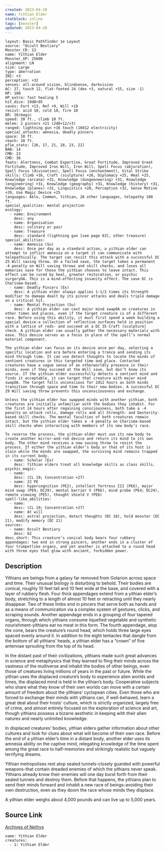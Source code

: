 ```yaml
---
created: 2023-04-28
name: Yithian Elder
statblock: inline
tags: [monster]
updated: 2023-04-28
---
```

```statblock
layout: Basic Pathfinder 1e Layout
source: "Occult Bestiary"
Monster_CR: 13
name: Yithian Elder
Monster_XP: 25600
alignment: LN
size: Large
type: aberration
INI: +3
perception: +32
senses: all-around vision, blindsense, darkvision
AC: 27, touch 12, flat-footed 24 (dex +3, natural +15, size -1)
HP: 180
HP_extra: fast healing 5
hit_dice: 19d8+95
saves: Fort +13, Ref +9, Will +19
resist: acid 10, cold 10, fire 10
DR: 10/magic
speed: 20 ft., climb 10 ft.
melee: 2 pincers +21 (2d8+12/×3)
ranged: lightning gun +16 touch (10d12 electricity)
special_attacks: amnesia, deadly pincers
space: 10 ft.
reach: 10 ft.
pf1e_stats: [26, 17, 21, 28, 23, 22]
BAB: 14
CMB: 23
CMD: 36
feats: Alertness, Combat Expertise, Great Fortitude, Improved Great Fortitude, Improved Iron Will, Iron Will, Spell Focus (abjuration), Spell Focus (divination), Spell Focus (enchantment), Vital Strike
skills: Climb +16, Craft (sculpture) +26, Diplomacy +25, Heal +25, Knowledge (arcana) +31, Knowledge (dungeoneering) +31, Knowledge (engineering) +31, Knowledge (geography) +31, Knowledge (history) +31, Knowledge (planes) +31, Linguistics +28, Perception +32, Sense Motive +29, Use Magic Device +25
languages: Aklo, Common, Yithian, 26 other languages, telepathy 100 ft.
special_qualities: mental projection
ecology:
  - name: Environment
    desc: any
  - name: Organisation
    desc: solitary or pair
  - name: Treasure
    desc: standard (lightning gun [see page 63], other treasure)
special_abilities:
  - name: Amnesia (Su)
    desc: Once per day as a standard action, a yithian elder can attempt to inflict amnesia on a target it can communicate with telepathically. The target can resist this attack with a successful DC 25 Will saving throw. On a failed save, the target takes a permanent -4 penalty on Will saving throws and skill checks, and loses all memories save for those the yithian chooses to leave intact. This effect can be cured by heal, greater restoration, or psychic surgeryOA. This is a mind-affecting insanity effect. The save DC is Charisma-based.
  - name: Deadly Pincers (Ex)
    desc: A yithian elder always applies 1-1/2 times its Strength modifier to damage dealt by its pincer attacks and deals triple damage on a critical hit.
  - name: Mental Projection (Su)
    desc: A yithian elder can cast major mind swapOA on creatures in other times and places, even if the target creature is of a different race. Before using this ability, it must first spend a week building a special device-a collection of reflective surfaces held in position with a lattice of rods- and succeed at a DC 35 Craft (sculpture) check. A yithian elder can usually gather the necessary materials with ease. This device serves as a focus in place of the spell’s normal material component.

The yithian elder can focus on its device once per day, selecting a specific location and era before entering a trance and sending its mind through time. It can use detect thoughts to locate the minds of sentient creatures in this targeted time and place. Contacted creatures have a vague sense of an otherworldly presence in their minds, even if they succeed at the Will save, but don’t know its source. If the yithian elder successfully detects a sentient mind and finds it acceptable, it can target that creature with major mind swapOA. The target falls unconscious for 2d12 hours as both minds transition through space and time to their new bodies. A successful DC 29 Will saving throw prevents this unconsciousness and exchange.

Unless the yithian elder has swapped minds with another yithian, both creatures are initially unfamiliar with the bodies they inhabit. For the first 24 hours after regaining consciousness, both take a -4 penalty on attack rolls, damage rolls and all Strength- and Dexterity-based skill checks. The mental faculties of both creatures remain intact, but the yithian elder takes a -4 penalty on Charisma-based skill checks when interacting with members of its new body’s race.

To reverse the process, the yithian elder must use its new body to create another mirror-and-rod device and return its mind to its own body. The other mind receives a new saving throw to resist the process. If either the yithian elder’s body or that of its host is slain while the minds are swapped, the surviving mind remains trapped in its current body.
  - name: Scholar (Ex)
    desc: Yithian elders treat all knowledge skills as class skills.
psychic_magic:
  - name:
    desc: (CL 19; Concentration +27)
  - name: 22 PE
    desc: hypercognition (PE2), intellect fortress III (PE6), major mind swap (PE9; DC29), mental barrier V (PE6), mind probe (PE4; DC24), remote viewing (PE5), thought shield V (PE6)
spell-like_abilities:
  - name:
    desc: (CL 19; Concentration +27)
  - name: At will
    desc: astral projection, detect thoughts (DC 18), hold monster (DC 21), modify memory (DC 21)
sources:
  - name: Occult Bestiary
    desc: 62
desc_short: This creature’s conical body bears four rubbery appendages: two end in strong pincers, another ends in a cluster of four trumpetlike organs, and yet another is attached to a round head with three eyes that glow with ancient, forbidden power.
```
## Description
Yithians are beings from a galaxy far removed from Golarion across space and time. Their unusual biology is disturbing to behold. Their bodies are conical, roughly 10 feet tall and 10 feet wide at the base, and covered with a layer of rubbery flesh. Four thick appendages extend from a yithian elder’s body, stretching to a length of almost 10 feet or retracting until they nearly disappear. Two of these limbs end in pincers that serve both as hands and as a means of communication via a complex system of gestures, clicks, and scraping sounds. Another appendage ends in a grouping of four tapered organs, through which yithians consume liquefied vegetable and synthetic nourishment-yithians eat no meat in this form. The fourth appendage, atop the cone, bears the creature’s round head, which holds three large eyes spaced evenly around it. In addition to the eight tentacles that dangle from the bottom of all yithians’ heads, a yithian elder has a “crown” of five antennae sprouting from the top of its head.

In the distant past of their civilizations, yithians made such great advances in science and metaphysics that they learned to fling their minds across the vastness of the multiverse and inhabit the bodies of other beings, even those of creatures living millions of years in the past or future. While the yithian uses the displaced creature’s body to experience alien worlds and times, the displaced mind is held in the yithian’s body. Cooperative subjects who share what they know of their own worlds can move with a certain amount of freedom about the yithians’ cyclopean cities. Even those who are forced to exchange their minds with yithians can, if well-behaved, learn a great deal about their hosts’ culture, which is strictly organized, largely free of crime, and almost entirely focused on the exploration of science and art, though yithians possess a bizarre aesthetic in keeping with their alien natures and nearly unlimited knowledge.

In displaced creatures’ bodies, yithian elders gather information about other cultures and look for clues about what will become of their own race. Before the end of a yithian elder’s time in a distant body, another elder uses its amnesia ability on the captive mind, relegating knowledge of the time spent among the great race to half-memories and strikingly realistic but vaguely terrifying dreams.

Yithian metropolises rest atop sealed tunnels-closely guarded with powerful weapons-that contain dreaded enemies of which the yithians never speak. Yithians already know their enemies will one day burst forth from their sealed tunnels and destroy them. Before that happens, the yithians plan to send their minds forward and inhabit a new race of beings-avoiding their own destruction, even as they doom the race whose minds they displace.

A yithian elder weighs about 4,000 pounds and can live up to 5,000 years.
## Source Link
[Archives of Nethys](https://aonprd.com/MonsterDisplay.aspx?ItemName=Yithian%20Elder)
```encounter-table
name: Yithian Elder
creatures:
  - 1: Yithian Elder
```
